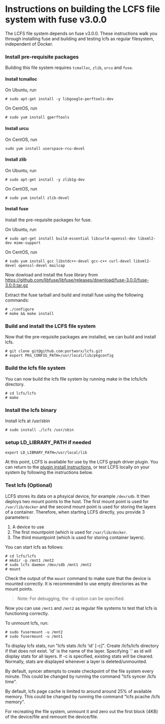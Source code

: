 # Instructions on building the LCFS file system with fuse v3.0.0
The LCFS file system depends on fuse v3.0.0.  These instructions walk you through installing fuse and building and testing lcfs as regular filesystem, independent of Docker.

### Install pre-requisite packages
Building this file system requires `tcmalloc`, `zlib`, `urcu` and `fuse`.

#### Install tcmalloc

On Ubuntu, run 

```
# sudo apt-get install -y libgoogle-perftools-dev
```

On CentOS, run

```
# sudo yum install gperftools
```

#### Install urcu

On CentOS, run

```
sudo yum install userspace-rcu-devel
```

#### Install zlib

On Ubuntu, run

```
# sudo apt-get install -y zlib1g-dev
```

On CentOS, run

```
# sudo yum install zlib-devel
```

#### Install fuse
Install the pre-requisite packages for fuse.

On Ubuntu, run

```
# sudo apt-get install build-essential libcurl4-openssl-dev libxml2-dev mime-support
```

On CentOS, run

```
# sudo yum install gcc libstdc++-devel gcc-c++ curl-devel libxml2-devel openssl-devel mailcap
```
     
Now dowload and install the fuse library from https://github.com/libfuse/libfuse/releases/download/fuse-3.0.0/fuse-3.0.0.tar.gz

Extract the fuse tarball and build and install fuse using the following commands:

```
# ./configure
# make && make install
```

### Build and install the LCFS file system

Now that the pre-requisite packages are installed, we can build and install lcfs.

```
# git clone git@github.com:portworx/lcfs.git
# export PKG_CONFIG_PATH=/usr/local/lib/pkgconfig
```

### Build the lcfs file system
You can now build the lcfs file system by running make in the lcfs/lcfs directory.

```
# cd lcfs/lcfs
# make
```

### Install the lcfs binary
Install lcfs at /usr/sbin

```
# sudo install ./lcfs /usr/sbin
```

### setup LD_LIBRARY_PATH if needed

```
export LD_LIBRARY_PATH=/usr/local/lib
```

At this point, LCFS is available for use by the LCFS graph driver plugin.  You can return to the [plugin install instructions](https://github.com/portworx/lcfs/blob/master/INSTALL.md#step-1---install-lcfs), or test LCFS locally on your system by following the instructions below.

### Test lcfs (Optional)
LCFS stores its data on a phsyical device, for example `/dev/sdb`.  It then deploys two mount points to the host.  The first mount point is used for `/var/lib/docker` and the second mount point is used for storing the layers of a container.  Therefore, when starting LCFS directly, you provide 3 parameters:

1. A device to use
2. The first mountpoint (which is used for `/var/lib/docker`.
3. The third mountpoint (which is used for storing container layers).

You can start lcfs as follows:

```
# cd lcfs/lcfs
# mkdir -p /mnt1 /mnt2
# sudo lcfs daemon /dev/sdb /mnt1 /mnt2
# mount
```

Check the output of the `mount` command to make sure that the device is mounted correctly.  It is recommended to use empty directories as the mount points.

> Note: For debugging, the -d option can be specified.

Now you can use `/mnt1` and `/mnt2` as regular file systems to test that lcfs is functioning correctly.

To unmount lcfs, run:
```
# sudo fusermount -u /mnt2
# sudo fusermount -u /mnt1
```

To display lcfs stats, run "lcfs stats /lcfs 'id' [-c]".  Create /lcfs/lcfs directory if that does not exist.  'id' is the name of the layer.  Specifying '.' as id will display stats for all layers.  If -c is specified, existing stats will be cleared.  Normally, stats are displayed whenever a layer is deleted/unmounted.  

By default, syncer attempts to create checkpoint of the file system every minute.  This could be changed by running the command "lcfs syncer /lcfs time".

By default, lcfs page cache is limited to around around 25% of available memory.  This could be changed by running the command "lcfs pcache /lcfs memory".

For recreating the file system, unmount it and zero out the first block (4KB) of the device/file and remount the device/file.
